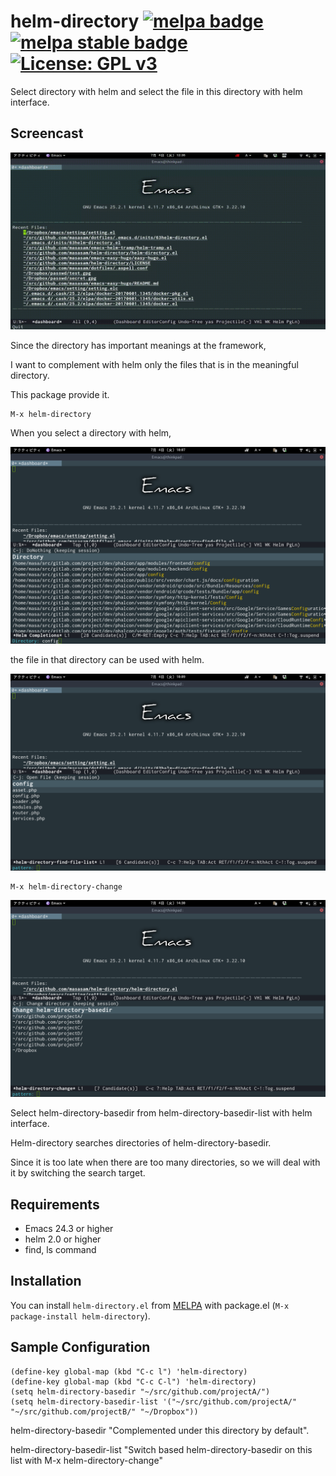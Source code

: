 # helm-directory [![melpa badge][melpa-badge]][melpa-link] [![melpa stable badge][melpa-stable-badge]][melpa-stable-link] [![License: GPL v3](https://img.shields.io/badge/License-GPL%20v3-blue.svg)](https://www.gnu.org/licenses/gpl-3.0)

Select directory with helm and select the file in this directory with helm interface.

## Screencast

![screencast](image/screencast.gif)

Since the directory has important meanings at the framework,

I want to complement with helm only the files that is in the meaningful directory.

This package provide it.

	M-x helm-directory

When you select a directory with helm,

![screencast](image/helm-directory1.png)

 the file in that directory can be used with helm.

![screencast](image/helm-directory2.png)

	M-x helm-directory-change

![screencast](image/helm-directory3.png)

Select helm-directory-basedir from helm-directory-basedir-list with helm interface.

Helm-directory searches directories of helm-directory-basedir.

Since it is too late when there are too many directories, so we will deal with it by switching the search target.

## Requirements

- Emacs 24.3 or higher
- helm 2.0 or higher
- find, ls command

## Installation

You can install `helm-directory.el` from [MELPA](http://melpa.org) with package.el
(`M-x package-install helm-directory`).

## Sample Configuration

	(define-key global-map (kbd "C-c l") 'helm-directory)
	(define-key global-map (kbd "C-c C-l") 'helm-directory)
	(setq helm-directory-basedir "~/src/github.com/projectA/")
	(setq helm-directory-basedir-list '("~/src/github.com/projectA/" "~/src/github.com/projectB/" "~/Dropbox"))

helm-directory-basedir "Complemented under this directory by default".

helm-directory-basedir-list "Switch based helm-directory-basedir on this list with M-x helm-directory-change"

[melpa-link]: http://melpa.org/#/helm-directory
[melpa-badge]: http://melpa.org/packages/helm-directory-badge.svg
[melpa-stable-link]: http://stable.melpa.org/#/helm-directory
[melpa-stable-badge]: http://stable.melpa.org/packages/helm-directory-badge.svg
